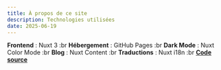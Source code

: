 ```yaml
---
title: À propos de ce site
description: Technologies utilisées
date: 2025-06-19
---
```


**Frontend** : Nuxt 3 :br **Hébergement** : GitHub Pages :br **Dark Mode** : Nuxt Color Mode :br **Blog** : Nuxt Content :br **Traductions** : Nuxt i18n :br [**Code source**](https://github.com/y-l-g/y-l-g.github.io)

